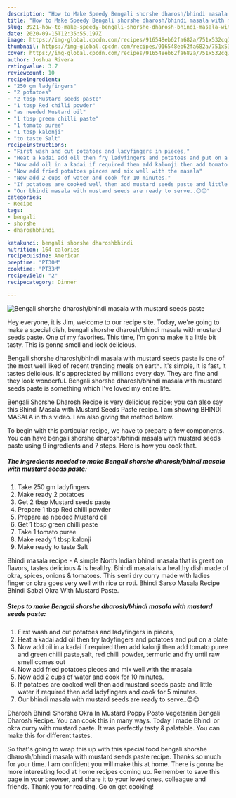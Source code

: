 ```yaml
---
description: "How to Make Speedy Bengali shorshe dharosh/bhindi masala with mustard seeds paste"
title: "How to Make Speedy Bengali shorshe dharosh/bhindi masala with mustard seeds paste"
slug: 3921-how-to-make-speedy-bengali-shorshe-dharosh-bhindi-masala-with-mustard-seeds-paste
date: 2020-09-15T12:35:55.197Z
image: https://img-global.cpcdn.com/recipes/916548eb62fa682a/751x532cq70/bengali-shorshe-dharoshbhindi-masala-with-mustard-seeds-paste-recipe-main-photo.jpg
thumbnail: https://img-global.cpcdn.com/recipes/916548eb62fa682a/751x532cq70/bengali-shorshe-dharoshbhindi-masala-with-mustard-seeds-paste-recipe-main-photo.jpg
cover: https://img-global.cpcdn.com/recipes/916548eb62fa682a/751x532cq70/bengali-shorshe-dharoshbhindi-masala-with-mustard-seeds-paste-recipe-main-photo.jpg
author: Joshua Rivera
ratingvalue: 3.7
reviewcount: 10
recipeingredient:
- "250 gm ladyfingers"
- "2 potatoes"
- "2 tbsp Mustard seeds paste"
- "1 tbsp Red chilli powder"
- "as needed Mustard oil"
- "1 tbsp green chilli paste"
- "1 tomato puree"
- "1 tbsp kalonji"
- "to taste Salt"
recipeinstructions:
- "First wash and cut potatoes and ladyfingers in pieces,"
- "Heat a kadai add oil then fry ladyfingers and potatoes and put on a plate"
- "Now add oil in a kadai if required then add kalonji then add tomato puree and green chilli paste,salt, red chilli powder, termuric and fry until raw smell comes out"
- "Now add fried potatoes pieces and mix well with the masala"
- "Now add 2 cups of water and cook for 10 minutes."
- "If potatoes are cooked well then add mustard seeds paste and little water if required then add ladyfingers and cook for 5 minutes."
- "Our bhindi masala with mustard seeds are ready to serve..😊😊"
categories:
- Recipe
tags:
- bengali
- shorshe
- dharoshbhindi

katakunci: bengali shorshe dharoshbhindi 
nutrition: 164 calories
recipecuisine: American
preptime: "PT30M"
cooktime: "PT33M"
recipeyield: "2"
recipecategory: Dinner

---
```



![Bengali shorshe dharosh/bhindi masala with mustard seeds paste](https://img-global.cpcdn.com/recipes/916548eb62fa682a/751x532cq70/bengali-shorshe-dharoshbhindi-masala-with-mustard-seeds-paste-recipe-main-photo.jpg)

Hey everyone, it is Jim, welcome to our recipe site. Today, we're going to make a special dish, bengali shorshe dharosh/bhindi masala with mustard seeds paste. One of my favorites. This time, I'm gonna make it a little bit tasty. This is gonna smell and look delicious.

Bengali shorshe dharosh/bhindi masala with mustard seeds paste is one of the most well liked of recent trending meals on earth. It's simple, it is fast, it tastes delicious. It's appreciated by millions every day. They are fine and they look wonderful. Bengali shorshe dharosh/bhindi masala with mustard seeds paste is something which I've loved my entire life.

Bengali Shorshe Dharosh Recipe is very delicious recipe; you can also say this Bhindi Masala with Mustard Seeds Paste recipe. I am showing BHINDI MASALA in this video. I am also giving the method below.


To begin with this particular recipe, we have to prepare a few components. You can have bengali shorshe dharosh/bhindi masala with mustard seeds paste using 9 ingredients and 7 steps. Here is how you cook that.

<!--inarticleads1-->

##### The ingredients needed to make Bengali shorshe dharosh/bhindi masala with mustard seeds paste:

1. Take 250 gm ladyfingers
1. Make ready 2 potatoes
1. Get 2 tbsp Mustard seeds paste
1. Prepare 1 tbsp Red chilli powder
1. Prepare as needed Mustard oil
1. Get 1 tbsp green chilli paste
1. Take 1 tomato puree
1. Make ready 1 tbsp kalonji
1. Make ready to taste Salt


Bhindi masala recipe - A simple North Indian bhindi masala that is great on flavors, tastes delicious &amp; is healthy. Bhindi masala is a healthy dish made of okra, spices, onions &amp; tomatoes. This semi dry curry made with ladies finger or okra goes very well with rice or roti. Bhindi Sarso Masala Recipe Bhindi Sabzi Okra With Mustard Paste. 

<!--inarticleads2-->

##### Steps to make Bengali shorshe dharosh/bhindi masala with mustard seeds paste:

1. First wash and cut potatoes and ladyfingers in pieces,
1. Heat a kadai add oil then fry ladyfingers and potatoes and put on a plate
1. Now add oil in a kadai if required then add kalonji then add tomato puree and green chilli paste,salt, red chilli powder, termuric and fry until raw smell comes out
1. Now add fried potatoes pieces and mix well with the masala
1. Now add 2 cups of water and cook for 10 minutes.
1. If potatoes are cooked well then add mustard seeds paste and little water if required then add ladyfingers and cook for 5 minutes.
1. Our bhindi masala with mustard seeds are ready to serve..😊😊


Dharosh Bhindi Shorshe Okra In Mustard Poppy Posto Vegetarian Bengali Dharosh Recipe. You can cook this in many ways. Today I made Bhindi or okra curry with mustard paste. It was perfectly tasty &amp; palatable. You can make this for different tastes. 

So that's going to wrap this up with this special food bengali shorshe dharosh/bhindi masala with mustard seeds paste recipe. Thanks so much for your time. I am confident you will make this at home. There is gonna be more interesting food at home recipes coming up. Remember to save this page in your browser, and share it to your loved ones, colleague and friends. Thank you for reading. Go on get cooking!
